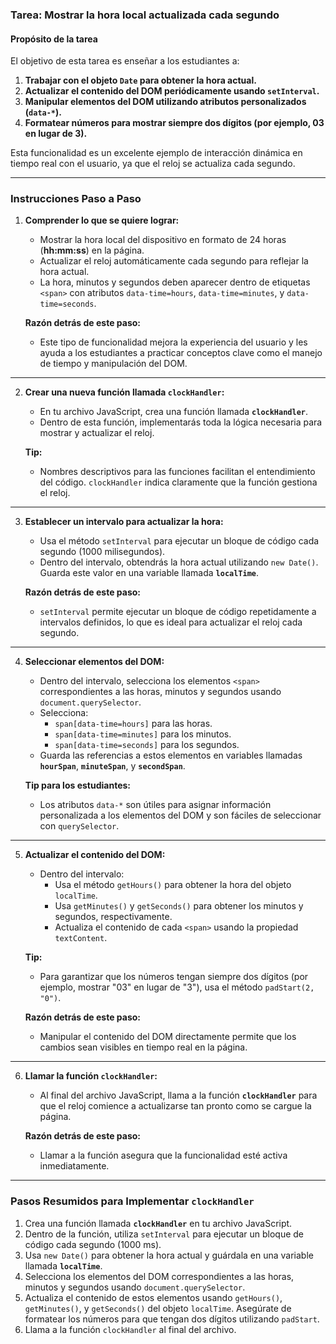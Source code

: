 ### Tarea: Mostrar la hora local actualizada cada segundo  

#### **Propósito de la tarea**  
El objetivo de esta tarea es enseñar a los estudiantes a:  
1. **Trabajar con el objeto `Date` para obtener la hora actual.**  
2. **Actualizar el contenido del DOM periódicamente usando `setInterval`.**  
3. **Manipular elementos del DOM utilizando atributos personalizados (`data-*`).**  
4. **Formatear números para mostrar siempre dos dígitos (por ejemplo, 03 en lugar de 3).**  

Esta funcionalidad es un excelente ejemplo de interacción dinámica en tiempo real con el usuario, ya que el reloj se actualiza cada segundo.

---

### **Instrucciones Paso a Paso**

1. **Comprender lo que se quiere lograr:**  
   - Mostrar la hora local del dispositivo en formato de 24 horas (**hh:mm:ss**) en la página.  
   - Actualizar el reloj automáticamente cada segundo para reflejar la hora actual.  
   - La hora, minutos y segundos deben aparecer dentro de etiquetas `<span>` con atributos `data-time=hours`, `data-time=minutes`, y `data-time=seconds`.  

   **Razón detrás de este paso:**  
   - Este tipo de funcionalidad mejora la experiencia del usuario y les ayuda a los estudiantes a practicar conceptos clave como el manejo de tiempo y manipulación del DOM.

---

2. **Crear una nueva función llamada `clockHandler`:**  
   - En tu archivo JavaScript, crea una función llamada **`clockHandler`**.  
   - Dentro de esta función, implementarás toda la lógica necesaria para mostrar y actualizar el reloj.  

   **Tip:**  
   - Nombres descriptivos para las funciones facilitan el entendimiento del código. `clockHandler` indica claramente que la función gestiona el reloj.  

---

3. **Establecer un intervalo para actualizar la hora:**  
   - Usa el método `setInterval` para ejecutar un bloque de código cada segundo (1000 milisegundos).  
   - Dentro del intervalo, obtendrás la hora actual utilizando `new Date()`. Guarda este valor en una variable llamada **`localTime`**.  

   **Razón detrás de este paso:**  
   - `setInterval` permite ejecutar un bloque de código repetidamente a intervalos definidos, lo que es ideal para actualizar el reloj cada segundo.  

---

4. **Seleccionar elementos del DOM:**  
   - Dentro del intervalo, selecciona los elementos `<span>` correspondientes a las horas, minutos y segundos usando `document.querySelector`.  
   - Selecciona:  
     - `span[data-time=hours]` para las horas.  
     - `span[data-time=minutes]` para los minutos.  
     - `span[data-time=seconds]` para los segundos.  
   - Guarda las referencias a estos elementos en variables llamadas **`hourSpan`**, **`minuteSpan`**, y **`secondSpan`**.  

   **Tip para los estudiantes:**  
   - Los atributos `data-*` son útiles para asignar información personalizada a los elementos del DOM y son fáciles de seleccionar con `querySelector`.  

---

5. **Actualizar el contenido del DOM:**  
   - Dentro del intervalo:  
     - Usa el método `getHours()` para obtener la hora del objeto `localTime`.  
     - Usa `getMinutes()` y `getSeconds()` para obtener los minutos y segundos, respectivamente.  
     - Actualiza el contenido de cada `<span>` usando la propiedad `textContent`.  

   **Tip:**  
   - Para garantizar que los números tengan siempre dos dígitos (por ejemplo, mostrar "03" en lugar de "3"), usa el método `padStart(2, "0")`.  

   **Razón detrás de este paso:**  
   - Manipular el contenido del DOM directamente permite que los cambios sean visibles en tiempo real en la página.  

---

6. **Llamar la función `clockHandler`:**  
   - Al final del archivo JavaScript, llama a la función **`clockHandler`** para que el reloj comience a actualizarse tan pronto como se cargue la página.  

   **Razón detrás de este paso:**  
   - Llamar a la función asegura que la funcionalidad esté activa inmediatamente.  

---

### **Pasos Resumidos para Implementar `clockHandler`**  

1. Crea una función llamada **`clockHandler`** en tu archivo JavaScript.  
2. Dentro de la función, utiliza `setInterval` para ejecutar un bloque de código cada segundo (1000 ms).  
3. Usa `new Date()` para obtener la hora actual y guárdala en una variable llamada **`localTime`**.  
4. Selecciona los elementos del DOM correspondientes a las horas, minutos y segundos usando `document.querySelector`.  
5. Actualiza el contenido de estos elementos usando `getHours()`, `getMinutes()`, y `getSeconds()` del objeto `localTime`. Asegúrate de formatear los números para que tengan dos dígitos utilizando `padStart`.  
6. Llama a la función `clockHandler` al final del archivo.  
